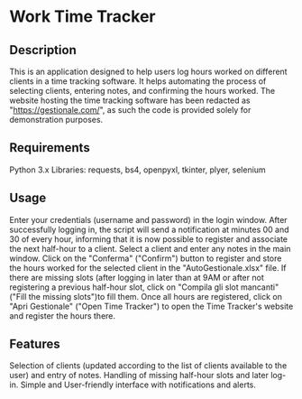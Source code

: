 # Work Time Tracker

## Description
This is an application designed to help users log hours worked on different clients in a time tracking software. It helps automating the process of selecting clients, entering notes, and confirming the hours worked. The website hosting the time tracking software has been redacted as "https://gestionale.com/", as such the code is provided solely for demonstration purposes.

## Requirements
Python 3.x
Libraries: requests, bs4, openpyxl, tkinter, plyer, selenium

## Usage
Enter your credentials (username and password) in the login window.
After successfully logging in, the script will send a notification at minutes 00 and 30 of every hour, informing that it is now possible to register and associate the next half-hour to a client.
Select a client and enter any notes in the main window.
Click on the "Conferma" ("Confirm") button to register and store the hours worked for the selected client in the "AutoGestionale.xlsx" file.
If there are missing slots (after logging in later than at 9AM or after not registering a previous half-hour slot, click on "Compila gli slot mancanti" ("Fill the missing slots")to fill them.
Once all hours are registered, click on "Apri Gestionale" ("Open Time Tracker") to open the Time Tracker's website and register the hours there.

## Features
Selection of clients (updated according to the list of clients available to the user) and entry of notes.
Handling of missing half-hour slots and later log-in.
Simple and User-friendly interface with notifications and alerts.


